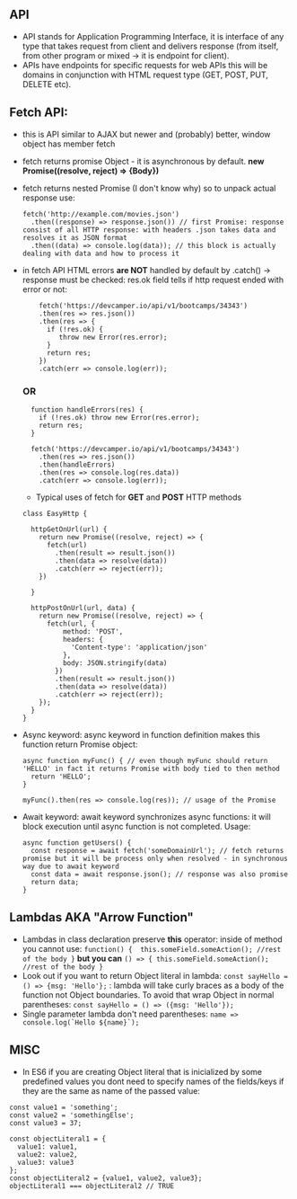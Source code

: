## API
- API stands for Application Programming Interface, it is interface of any type that takes request from client and delivers response (from itself, from other program or mixed -> it is endpoint for client).
- APIs have endpoints for specific requests for web APIs this will be domains in conjunction with HTML request type (GET, POST, PUT, DELETE etc).

## Fetch API: 
- this is API similar to AJAX but newer and (probably) better, window object has member fetch
- fetch returns promise Object - it is asynchronous by default. **new Promise((resolve, reject) => {Body})**
- fetch returns nested Promise (I don't know why) so to unpack actual response use:
  ```
  fetch('http://example.com/movies.json')
    .then((response) => response.json()) // first Promise: response consist of all HTTP response: with headers .json takes data and resolves it as JSON format
    .then((data) => console.log(data)); // this block is actually dealing with data and how to process it
  ```
- in fetch API HTML errors **are NOT** handled by default by .catch() -> response must be checked: res.ok field tells if http request ended with error or not: 
  ```
      fetch('https://devcamper.io/api/v1/bootcamps/34343')
      .then(res => res.json())
      .then(res => {
        if (!res.ok) {
           throw new Error(res.error);
        }
        return res;
      })
      .catch(err => console.log(err));
  ```
  ### OR
  ```
    function handleErrors(res) {
      if (!res.ok) throw new Error(res.error);
      return res;
    }
     
    fetch('https://devcamper.io/api/v1/bootcamps/34343')
      .then(res => res.json())
      .then(handleErrors)
      .then(res => console.log(res.data))
      .catch(err => console.log(err));
   ```  

   - Typical uses of fetch for **GET** and **POST** HTTP methods
  ```
  class EasyHttp {

    httpGetOnUrl(url) {
      return new Promise((resolve, reject) => {
        fetch(url)
          .then(result => result.json())
          .then(data => resolve(data))
          .catch(err => reject(err));
      })
        
    }

    httpPostOnUrl(url, data) {
      return new Promise((resolve, reject) => {
        fetch(url, {
            method: 'POST',
            headers: {
              'Content-type': 'application/json'
            },
            body: JSON.stringify(data)
          })
          .then(result => result.json())
          .then(data => resolve(data))
          .catch(err => reject(err));
      });
    }
  }
  ```
- Async keyword: async keyword in function definition makes this function return Promise object:
  ```
  async function myFunc() { // even though myFunc should return 'HELLO' in fact it returns Promise with body tied to then method
    return 'HELLO';
  }

  myFunc().then(res => console.log(res)); // usage of the Promise
  ```
- Await keyword: await keyword synchronizes async functions: it will block execution until async function is not completed. Usage: 
  ```
  async function getUsers() {
    const response = await fetch('someDomainUrl'); // fetch returns promise but it will be process only when resolved - in synchronous way due to await keyword
    const data = await response.json(); // response was also promise
    return data;
  }
  ```
## Lambdas AKA "Arrow Function"

- Lambdas in class declaration preserve **this** operator: inside of method you cannot use:
  `
  function() { 
    this.someField.someAction();
    //rest of the body
  }
  `
  **but you can** 
  `
  () => {
    this.someField.someAction();
    //rest of the body
  }
  `
- Look out if you want to return Object literal in lambda: 
  `const sayHello = () => {msg: 'Hello'};` : lambda will take curly braces as a body of the function not Object boundaries. To avoid that wrap Object in normal parentheses: `const sayHello = () => ({msg: 'Hello'});`
- Single parameter lambda don't need parentheses: ```name => console.log(`Hello ${name}`);```

## MISC

- In ES6 if you are creating Object literal that is inicialized by some predefined values you dont need to specify names of the fields/keys if they are the same as name of the passed value:

```
const value1 = 'something';
const value2 = 'somethingElse';
const value3 = 37;

const objectLiteral1 = {
  value1: value1,
  value2: value2,
  value3: value3 
};
const objectLiteral2 = {value1, value2, value3};
objectLiteral1 === objectLiteral2 // TRUE
```
